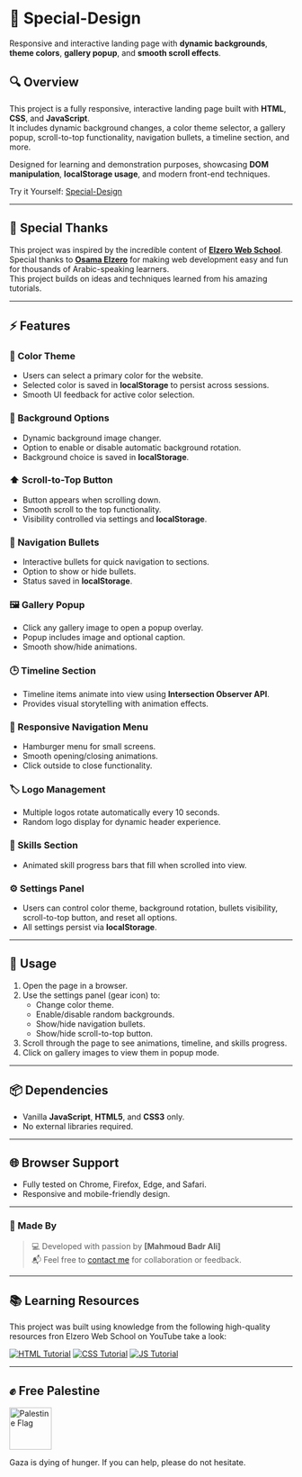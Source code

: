 # 🎨 Special-Design
Responsive and interactive landing page with **dynamic backgrounds**, **theme colors**, **gallery popup**, and **smooth scroll effects**.

## 🔍 Overview
This project is a fully responsive, interactive landing page built with **HTML**, **CSS**, and **JavaScript**.  
It includes dynamic background changes, a color theme selector, a gallery popup, scroll-to-top functionality, navigation bullets, a timeline section, and more.  

Designed for learning and demonstration purposes, showcasing **DOM manipulation**, **localStorage usage**, and modern front-end techniques.

Try it Yourself: [Special-Design]()

---

## 🙏 Special Thanks
This project was inspired by the incredible content of [**Elzero Web School**](https://www.youtube.com/@ElzeroWebSchool).  
Special thanks to [**Osama Elzero**](https://www.facebook.com/OsElzero/) for making web development easy and fun for thousands of Arabic-speaking learners.  
This project builds on ideas and techniques learned from his amazing tutorials.

---

## ⚡ Features

### 🎨 Color Theme
- Users can select a primary color for the website.
- Selected color is saved in **localStorage** to persist across sessions.
- Smooth UI feedback for active color selection.

### 🌄 Background Options
- Dynamic background image changer.
- Option to enable or disable automatic background rotation.
- Background choice is saved in **localStorage**.

### ⬆️ Scroll-to-Top Button
- Button appears when scrolling down.
- Smooth scroll to the top functionality.
- Visibility controlled via settings and **localStorage**.

### 🔘 Navigation Bullets
- Interactive bullets for quick navigation to sections.
- Option to show or hide bullets.
- Status saved in **localStorage**.

### 🖼️ Gallery Popup
- Click any gallery image to open a popup overlay.
- Popup includes image and optional caption.
- Smooth show/hide animations.

### 🕒 Timeline Section
- Timeline items animate into view using **Intersection Observer API**.
- Provides visual storytelling with animation effects.

### 📱 Responsive Navigation Menu
- Hamburger menu for small screens.
- Smooth opening/closing animations.
- Click outside to close functionality.

### 🏷️ Logo Management
- Multiple logos rotate automatically every 10 seconds.
- Random logo display for dynamic header experience.

### 💪 Skills Section
- Animated skill progress bars that fill when scrolled into view.

### ⚙️ Settings Panel
- Users can control color theme, background rotation, bullets visibility, scroll-to-top button, and reset all options.
- All settings persist via **localStorage**.

---

## 🚀 Usage
1. Open the page in a browser.
2. Use the settings panel (gear icon) to:
   - Change color theme.
   - Enable/disable random backgrounds.
   - Show/hide navigation bullets.
   - Show/hide scroll-to-top button.
3. Scroll through the page to see animations, timeline, and skills progress.
4. Click on gallery images to view them in popup mode.

---

## 📦 Dependencies
- Vanilla **JavaScript**, **HTML5**, and **CSS3** only.
- No external libraries required.

---

## 🌐 Browser Support
- Fully tested on Chrome, Firefox, Edge, and Safari.
- Responsive and mobile-friendly design.

---

### 👤 Made By
> 💻 Developed with passion by **[Mahmoud Badr Ali]**  
> 📬 Feel free to [contact me](mailto:mahmoudbadrali15@gmail.com) for collaboration or feedback.

---

## 📚 Learning Resources  
This project was built using knowledge from the following high-quality resources fron Elzero Web School on YouTube take a look:

[![HTML Tutorial](https://img.icons8.com/color/48/000000/html-5.png)](https://www.youtube.com/watch?v=6QAELgirvjs&list=PLDoPjvoNmBAw_t_XWUFbBX-c9MafPk9ji)
[![CSS Tutorial](https://img.icons8.com/color/48/000000/css3.png)](https://www.youtube.com/watch?v=X1ulCwyhCVM&list=PLDoPjvoNmBAzjsz06gkzlSrlev53MGIKe)
[![JS Tutorial](https://img.icons8.com/color/48/000000/javascript.png)](https://www.youtube.com/watch?v=MAauLwSHO6Y&list=PLDoPjvoNmBAx3kiplQR_oeDqLDBUDYwVv)

---

## ✊ Free Palestine
<p align="left">
  <img src="https://upload.wikimedia.org/wikipedia/commons/0/00/Flag_of_Palestine.svg" alt="Palestine Flag" width="75" style="vertical-align: middle; margin-right: 10px;"/>
</p>
Gaza is dying of hunger. If you can help, please do not hesitate.

